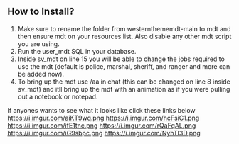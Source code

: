 ## How to Install?

1. Make sure to rename the folder from westernthememdt-main to mdt and then ensure mdt on your resources list. Also disable any other mdt script you are using.
2. Run the user_mdt SQL in your database.
3. Inside sv_mdt on line 15 you will be able to change the jobs required to use the mdt (default is police, marshal, sheriff, and ranger and more can be added now).
4. To bring up the mdt use /aa in chat (this can be changed on line 8 inside sv_mdt) and itll bring up the mdt with an animation as if you were pulling out a notebook or notepad.

If anyones wants to see what it looks like click these links below
https://i.imgur.com/aiKT9wq.png
https://i.imgur.com/hcFsiC1.png
https://i.imgur.com/ifE1tnc.png
https://i.imgur.com/rQaFqAL.png
https://i.imgur.com/iG9sbpc.png
https://i.imgur.com/NyhTI3D.png
